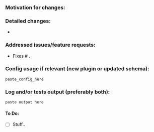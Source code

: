 ### Motivation for changes:

### Detailed changes:

-

### Addressed issues/feature requests:

- Fixes # .

### Config usage if relevant (new plugin or updated schema):

```
paste_config_here
```

### Log and/or tests output (preferably both):

```
paste output here
```

#### To Do:

- [ ] Stuff..
